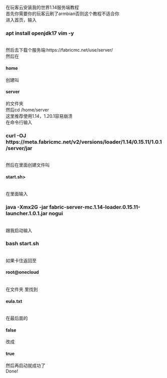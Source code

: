 在玩客云安装我的世界1.14服务端教程<br>
首先你需要你的玩客云刷了armbian否则这个教程不适合你<br>
进入首页，输入<br>
<h3>apt install openjdk17 vim -y</h3><br>
然后去下载个服务端:https://fabricmc.net/use/server/<br>
然后在<h4>home</h4>创建叫<h4>server</h4>的文件夹<br>
然后cd /home/server<br>
这里推荐使用1.14，1.20.1容易崩溃<br>
在命令行输入<h3>curl -OJ https://meta.fabricmc.net/v2/versions/loader/1.14/0.15.11/1.0.1/server/jar</h3><br>
然后在里面创建文件叫<h4>start.sh></h4><br>
在里面输入<h3>java -Xmx2G -jar fabric-server-mc.1.14-loader.0.15.11-launcher.1.0.1.jar nogui</h3><br>
跟我启动输入<br>
<h3>bash start.sh</h3><br>
如果卡住返回至<h4>root@onecloud</h4><br>
在文件夹 里找到<h4>eula.txt</h4><br>
在最后面的<h4>false</h4>改成<h4>true</h4>然后再启动就成功了<br>
Done!<br>

